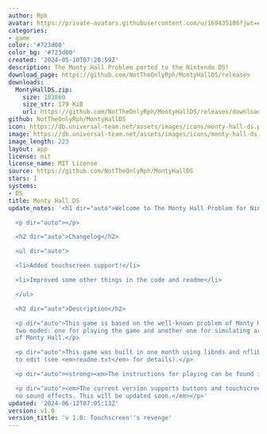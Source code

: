 ```yaml
---
author: Rph
avatar: https://private-avatars.githubusercontent.com/u/169435186?jwt=eyJhbGciOiJIUzI1NiIsInR5cCI6IkpXVCJ9.eyJpc3MiOiJnaXRodWIuY29tIiwiYXVkIjoicmF3LmdpdGh1YnVzZXJjb250ZW50LmNvbSIsImtleSI6ImtleTEiLCJleHAiOjE3MzQ2MzI5NDAsIm5iZiI6MTczNDYzMTc0MCwicGF0aCI6Ii91LzE2OTQzNTE4NiJ9.V9gmdUzfIgsZO7f3CTCTGi_TVD00jOuXwysyZ4QD3CU&v=4
categories:
- game
color: '#723d00'
color_bg: '#723d00'
created: '2024-05-10T07:20:59Z'
description: The Monty Hall Problem ported to the Nintendo DS!
download_page: https://github.com/NotTheOnlyRph/MontyHallDS/releases
downloads:
  MontyHallDS.zip:
    size: 183860
    size_str: 179 KiB
    url: https://github.com/NotTheOnlyRph/MontyHallDS/releases/download/v1.0/MontyHallDS.zip
github: NotTheOnlyRph/MontyHallDS
icon: https://db.universal-team.net/assets/images/icons/monty-hall-ds.png
image: https://db.universal-team.net/assets/images/icons/monty-hall-ds.png
image_length: 223
layout: app
license: mit
license_name: MIT License
source: https://github.com/NotTheOnlyRph/MontyHallDS
stars: 1
systems:
- DS
title: Monty Hall DS
update_notes: '<h1 dir="auto">Welcome to The Monty Hall Problem for Nintendo DS!</h1>

  <p dir="auto"></p>

  <h2 dir="auto">Changelog</h2>

  <ul dir="auto">

  <li>Added touchscreen support!</li>

  <li>Improved some other things in the code and readme</li>

  </ul>

  <h2 dir="auto">Description</h2>

  <p dir="auto">This game is based on the well-known problem of Monty Hall and has
  two modes: one for playing the game and another one for simulating around 2000 games
  of Monty Hall.</p>

  <p dir="auto">This game was built in one month using libnds and nflib. Feel free
  to edit (see <em>readme.txt</em> for details).</p>

  <p dir="auto"><strong><em>The instructions for playing can be found in</em> readme.txt.</strong></p>

  <p dir="auto"><em>The current version supports buttons and touchscreen, but has
  no sound effects. This will be updated soon.</em></p>'
updated: '2024-06-12T07:05:13Z'
version: v1.0
version_title: 'v 1.0: Touchscreen''s revenge'
---
```

